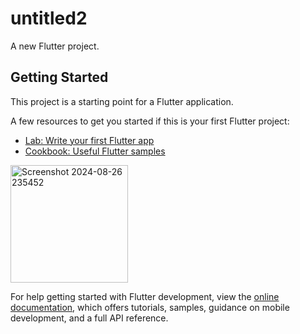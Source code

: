 # untitled2

A new Flutter project.

## Getting Started

This project is a starting point for a Flutter application.

A few resources to get you started if this is your first Flutter project:

- [Lab: Write your first Flutter app](https://docs.flutter.dev/get-started/codelab)
- [Cookbook: Useful Flutter samples](https://docs.flutter.dev/cookbook)
<img width="188" alt="Screenshot 2024-08-26 235452" src="https://github.com/user-attachments/assets/a8800abc-531b-44ce-9f68-7352e3f537ce">

For help getting started with Flutter development, view the
[online documentation](https://docs.flutter.dev/), which offers tutorials,
samples, guidance on mobile development, and a full API reference.

